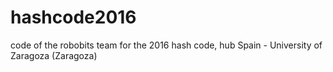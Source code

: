 # hashcode2016
code of the robobits team for the 2016 hash code, hub Spain - University of Zaragoza (Zaragoza)

